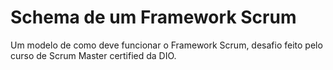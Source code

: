 # Schema de um Framework Scrum

Um modelo de como deve funcionar o Framework Scrum, desafio feito pelo curso de Scrum Master certified da DIO.
